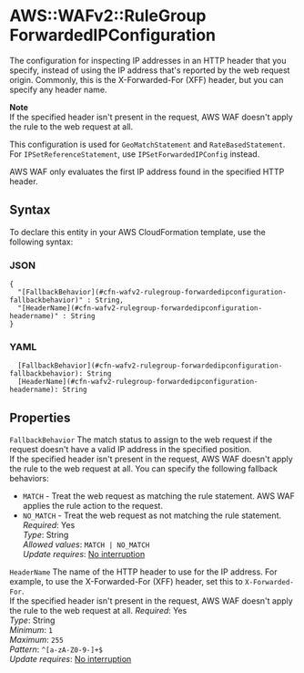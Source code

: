 # AWS::WAFv2::RuleGroup ForwardedIPConfiguration<a name="aws-properties-wafv2-rulegroup-forwardedipconfiguration"></a>

The configuration for inspecting IP addresses in an HTTP header that you specify, instead of using the IP address that's reported by the web request origin\. Commonly, this is the X\-Forwarded\-For \(XFF\) header, but you can specify any header name\. 

**Note**  
If the specified header isn't present in the request, AWS WAF doesn't apply the rule to the web request at all\.

This configuration is used for `GeoMatchStatement` and `RateBasedStatement`\. For `IPSetReferenceStatement`, use `IPSetForwardedIPConfig` instead\. 

AWS WAF only evaluates the first IP address found in the specified HTTP header\. 

## Syntax<a name="aws-properties-wafv2-rulegroup-forwardedipconfiguration-syntax"></a>

To declare this entity in your AWS CloudFormation template, use the following syntax:

### JSON<a name="aws-properties-wafv2-rulegroup-forwardedipconfiguration-syntax.json"></a>

```
{
  "[FallbackBehavior](#cfn-wafv2-rulegroup-forwardedipconfiguration-fallbackbehavior)" : String,
  "[HeaderName](#cfn-wafv2-rulegroup-forwardedipconfiguration-headername)" : String
}
```

### YAML<a name="aws-properties-wafv2-rulegroup-forwardedipconfiguration-syntax.yaml"></a>

```
  [FallbackBehavior](#cfn-wafv2-rulegroup-forwardedipconfiguration-fallbackbehavior): String
  [HeaderName](#cfn-wafv2-rulegroup-forwardedipconfiguration-headername): String
```

## Properties<a name="aws-properties-wafv2-rulegroup-forwardedipconfiguration-properties"></a>

`FallbackBehavior`  <a name="cfn-wafv2-rulegroup-forwardedipconfiguration-fallbackbehavior"></a>
The match status to assign to the web request if the request doesn't have a valid IP address in the specified position\.  
If the specified header isn't present in the request, AWS WAF doesn't apply the rule to the web request at all\.
You can specify the following fallback behaviors:  
+  `MATCH` \- Treat the web request as matching the rule statement\. AWS WAF applies the rule action to the request\.
+  `NO_MATCH` \- Treat the web request as not matching the rule statement\.
*Required*: Yes  
*Type*: String  
*Allowed values*: `MATCH | NO_MATCH`  
*Update requires*: [No interruption](https://docs.aws.amazon.com/AWSCloudFormation/latest/UserGuide/using-cfn-updating-stacks-update-behaviors.html#update-no-interrupt)

`HeaderName`  <a name="cfn-wafv2-rulegroup-forwardedipconfiguration-headername"></a>
The name of the HTTP header to use for the IP address\. For example, to use the X\-Forwarded\-For \(XFF\) header, set this to `X-Forwarded-For`\.  
If the specified header isn't present in the request, AWS WAF doesn't apply the rule to the web request at all\.
*Required*: Yes  
*Type*: String  
*Minimum*: `1`  
*Maximum*: `255`  
*Pattern*: `^[a-zA-Z0-9-]+$`  
*Update requires*: [No interruption](https://docs.aws.amazon.com/AWSCloudFormation/latest/UserGuide/using-cfn-updating-stacks-update-behaviors.html#update-no-interrupt)